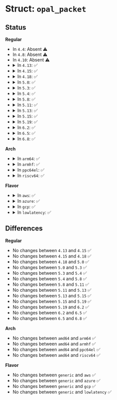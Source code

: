 # Struct: <code>opal_packet</code>

## Status
<b>Regular</b>
<ul>
<li>
In <code>4.4</code>: Absent ⚠️
</li>
<li>
In <code>4.8</code>: Absent ⚠️
</li>
<li>
In <code>4.10</code>: Absent ⚠️
</li>
<li>
<details>
<summary>In <code>4.13</code>: ✅</summary>

```c
struct opal_packet {
    __be32 tsn;
    __be32 hsn;
    __be32 seq_number;
    __be16 reserved0;
    __be16 ack_type;
    __be32 acknowledgment;
    __be32 length;
};
```
</details>
</li>
<li>
<details>
<summary>In <code>4.15</code>: ✅</summary>

```c
struct opal_packet {
    __be32 tsn;
    __be32 hsn;
    __be32 seq_number;
    __be16 reserved0;
    __be16 ack_type;
    __be32 acknowledgment;
    __be32 length;
};
```
</details>
</li>
<li>
<details>
<summary>In <code>4.18</code>: ✅</summary>

```c
struct opal_packet {
    __be32 tsn;
    __be32 hsn;
    __be32 seq_number;
    __be16 reserved0;
    __be16 ack_type;
    __be32 acknowledgment;
    __be32 length;
};
```
</details>
</li>
<li>
<details>
<summary>In <code>5.0</code>: ✅</summary>

```c
struct opal_packet {
    __be32 tsn;
    __be32 hsn;
    __be32 seq_number;
    __be16 reserved0;
    __be16 ack_type;
    __be32 acknowledgment;
    __be32 length;
};
```
</details>
</li>
<li>
<details>
<summary>In <code>5.3</code>: ✅</summary>

```c
struct opal_packet {
    __be32 tsn;
    __be32 hsn;
    __be32 seq_number;
    __be16 reserved0;
    __be16 ack_type;
    __be32 acknowledgment;
    __be32 length;
};
```
</details>
</li>
<li>
<details>
<summary>In <code>5.4</code>: ✅</summary>

```c
struct opal_packet {
    __be32 tsn;
    __be32 hsn;
    __be32 seq_number;
    __be16 reserved0;
    __be16 ack_type;
    __be32 acknowledgment;
    __be32 length;
};
```
</details>
</li>
<li>
<details>
<summary>In <code>5.8</code>: ✅</summary>

```c
struct opal_packet {
    __be32 tsn;
    __be32 hsn;
    __be32 seq_number;
    __be16 reserved0;
    __be16 ack_type;
    __be32 acknowledgment;
    __be32 length;
};
```
</details>
</li>
<li>
<details>
<summary>In <code>5.11</code>: ✅</summary>

```c
struct opal_packet {
    __be32 tsn;
    __be32 hsn;
    __be32 seq_number;
    __be16 reserved0;
    __be16 ack_type;
    __be32 acknowledgment;
    __be32 length;
};
```
</details>
</li>
<li>
<details>
<summary>In <code>5.13</code>: ✅</summary>

```c
struct opal_packet {
    __be32 tsn;
    __be32 hsn;
    __be32 seq_number;
    __be16 reserved0;
    __be16 ack_type;
    __be32 acknowledgment;
    __be32 length;
};
```
</details>
</li>
<li>
<details>
<summary>In <code>5.15</code>: ✅</summary>

```c
struct opal_packet {
    __be32 tsn;
    __be32 hsn;
    __be32 seq_number;
    __be16 reserved0;
    __be16 ack_type;
    __be32 acknowledgment;
    __be32 length;
};
```
</details>
</li>
<li>
<details>
<summary>In <code>5.19</code>: ✅</summary>

```c
struct opal_packet {
    __be32 tsn;
    __be32 hsn;
    __be32 seq_number;
    __be16 reserved0;
    __be16 ack_type;
    __be32 acknowledgment;
    __be32 length;
};
```
</details>
</li>
<li>
<details>
<summary>In <code>6.2</code>: ✅</summary>

```c
struct opal_packet {
    __be32 tsn;
    __be32 hsn;
    __be32 seq_number;
    __be16 reserved0;
    __be16 ack_type;
    __be32 acknowledgment;
    __be32 length;
};
```
</details>
</li>
<li>
<details>
<summary>In <code>6.5</code>: ✅</summary>

```c
struct opal_packet {
    __be32 tsn;
    __be32 hsn;
    __be32 seq_number;
    __be16 reserved0;
    __be16 ack_type;
    __be32 acknowledgment;
    __be32 length;
};
```
</details>
</li>
<li>
<details>
<summary>In <code>6.8</code>: ✅</summary>

```c
struct opal_packet {
    __be32 tsn;
    __be32 hsn;
    __be32 seq_number;
    __be16 reserved0;
    __be16 ack_type;
    __be32 acknowledgment;
    __be32 length;
};
```
</details>
</li>
</ul>
<b>Arch</b>
<ul>
<li>
<details>
<summary>In <code>arm64</code>: ✅</summary>

```c
struct opal_packet {
    __be32 tsn;
    __be32 hsn;
    __be32 seq_number;
    __be16 reserved0;
    __be16 ack_type;
    __be32 acknowledgment;
    __be32 length;
};
```
</details>
</li>
<li>
<details>
<summary>In <code>armhf</code>: ✅</summary>

```c
struct opal_packet {
    __be32 tsn;
    __be32 hsn;
    __be32 seq_number;
    __be16 reserved0;
    __be16 ack_type;
    __be32 acknowledgment;
    __be32 length;
};
```
</details>
</li>
<li>
<details>
<summary>In <code>ppc64el</code>: ✅</summary>

```c
struct opal_packet {
    __be32 tsn;
    __be32 hsn;
    __be32 seq_number;
    __be16 reserved0;
    __be16 ack_type;
    __be32 acknowledgment;
    __be32 length;
};
```
</details>
</li>
<li>
<details>
<summary>In <code>riscv64</code>: ✅</summary>

```c
struct opal_packet {
    __be32 tsn;
    __be32 hsn;
    __be32 seq_number;
    __be16 reserved0;
    __be16 ack_type;
    __be32 acknowledgment;
    __be32 length;
};
```
</details>
</li>
</ul>
<b>Flavor</b>
<ul>
<li>
<details>
<summary>In <code>aws</code>: ✅</summary>

```c
struct opal_packet {
    __be32 tsn;
    __be32 hsn;
    __be32 seq_number;
    __be16 reserved0;
    __be16 ack_type;
    __be32 acknowledgment;
    __be32 length;
};
```
</details>
</li>
<li>
<details>
<summary>In <code>azure</code>: ✅</summary>

```c
struct opal_packet {
    __be32 tsn;
    __be32 hsn;
    __be32 seq_number;
    __be16 reserved0;
    __be16 ack_type;
    __be32 acknowledgment;
    __be32 length;
};
```
</details>
</li>
<li>
<details>
<summary>In <code>gcp</code>: ✅</summary>

```c
struct opal_packet {
    __be32 tsn;
    __be32 hsn;
    __be32 seq_number;
    __be16 reserved0;
    __be16 ack_type;
    __be32 acknowledgment;
    __be32 length;
};
```
</details>
</li>
<li>
<details>
<summary>In <code>lowlatency</code>: ✅</summary>

```c
struct opal_packet {
    __be32 tsn;
    __be32 hsn;
    __be32 seq_number;
    __be16 reserved0;
    __be16 ack_type;
    __be32 acknowledgment;
    __be32 length;
};
```
</details>
</li>
</ul>

## Differences
<b>Regular</b>
<ul>
<li>
No changes between <code>4.13</code> and <code>4.15</code> ✅
</li>
<li>
No changes between <code>4.15</code> and <code>4.18</code> ✅
</li>
<li>
No changes between <code>4.18</code> and <code>5.0</code> ✅
</li>
<li>
No changes between <code>5.0</code> and <code>5.3</code> ✅
</li>
<li>
No changes between <code>5.3</code> and <code>5.4</code> ✅
</li>
<li>
No changes between <code>5.4</code> and <code>5.8</code> ✅
</li>
<li>
No changes between <code>5.8</code> and <code>5.11</code> ✅
</li>
<li>
No changes between <code>5.11</code> and <code>5.13</code> ✅
</li>
<li>
No changes between <code>5.13</code> and <code>5.15</code> ✅
</li>
<li>
No changes between <code>5.15</code> and <code>5.19</code> ✅
</li>
<li>
No changes between <code>5.19</code> and <code>6.2</code> ✅
</li>
<li>
No changes between <code>6.2</code> and <code>6.5</code> ✅
</li>
<li>
No changes between <code>6.5</code> and <code>6.8</code> ✅
</li>
</ul>
<b>Arch</b>
<ul>
<li>
No changes between <code>amd64</code> and <code>arm64</code> ✅
</li>
<li>
No changes between <code>amd64</code> and <code>armhf</code> ✅
</li>
<li>
No changes between <code>amd64</code> and <code>ppc64el</code> ✅
</li>
<li>
No changes between <code>amd64</code> and <code>riscv64</code> ✅
</li>
</ul>
<b>Flavor</b>
<ul>
<li>
No changes between <code>generic</code> and <code>aws</code> ✅
</li>
<li>
No changes between <code>generic</code> and <code>azure</code> ✅
</li>
<li>
No changes between <code>generic</code> and <code>gcp</code> ✅
</li>
<li>
No changes between <code>generic</code> and <code>lowlatency</code> ✅
</li>
</ul>

